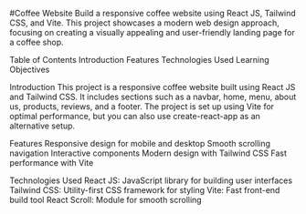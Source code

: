 #Coffee Website
Build a responsive coffee website using React JS, Tailwind CSS, and Vite. This project showcases a modern web design approach, focusing on creating a visually appealing and user-friendly landing page for a coffee shop.

Table of Contents
Introduction
Features
Technologies Used
Learning Objectives

Introduction
This project is a responsive coffee website built using React JS and Tailwind CSS. It includes sections such as a navbar, home, menu, about us, products, reviews, and a footer. The project is set up using Vite for optimal performance, but you can also use create-react-app as an alternative setup.

Features
Responsive design for mobile and desktop
Smooth scrolling navigation
Interactive components
Modern design with Tailwind CSS
Fast performance with Vite

Technologies Used
React JS: JavaScript library for building user interfaces
Tailwind CSS: Utility-first CSS framework for styling
Vite: Fast front-end build tool
React Scroll: Module for smooth scrolling

